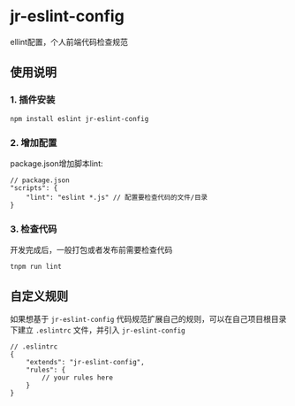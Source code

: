 # jr-eslint-config #

ellint配置，个人前端代码检查规范

## 使用说明 ##
### 1. 插件安装 ###

```$
npm install eslint jr-eslint-config
```

### 2. 增加配置 ###

package.json增加脚本lint:
	
	// package.json
	"scripts": {
		"lint": "eslint *.js" // 配置要检查代码的文件/目录
	}

### 3. 检查代码 ###

开发完成后，一般打包或者发布前需要检查代码

```$
tnpm run lint
```

## 自定义规则 ##

如果想基于 `jr-eslint-config` 代码规范扩展自己的规则，可以在自己项目根目录下建立 `.eslintrc` 文件，并引入 `jr-eslint-config` 

	// .eslintrc
	{
		"extends": "jr-eslint-config",
		"rules": {
			// your rules here
		}
	}

